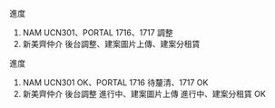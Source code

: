 進度

1. NAM UCN301、PORTAL 1716、1717 調整
2. 新美齊仲介 後台調整、建案圖片上傳、建案分租賃

進度

1. NAM UCN301 OK、PORTAL 1716 待釐清、1717 OK
2. 新美齊仲介 後台調整 進行中、建案圖片上傳 進行中、建案分租賃 OK
